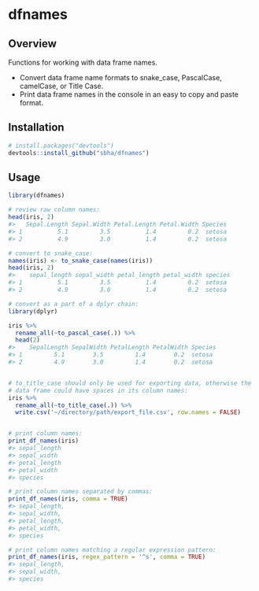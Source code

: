 # dfnames
## Overview
Functions for working with data frame names. 
  
* Convert data frame name formats to snake_case, PascalCase, camelCase, or Title Case. 
* Print data frame names in the console in an easy to copy and paste format. 

## Installation
``` r
# install.packages("devtools")
devtools::install_github("sbha/dfnames")
```

## Usage
```r
library(dfnames)

# review raw column names:
head(iris, 2)
#>   Sepal.Length Sepal.Width Petal.Length Petal.Width Species
#> 1          5.1         3.5          1.4         0.2  setosa
#> 2          4.9         3.0          1.4         0.2  setosa

# convert to snake_case:
names(iris) <- to_snake_case(names(iris))
head(iris, 2)
#>    sepal_length sepal_width petal_length petal_width species
#> 1          5.1         3.5          1.4         0.2  setosa
#> 2          4.9         3.0          1.4         0.2  setosa

# convert as a part of a dplyr chain:
library(dplyr)

iris %>% 
  rename_all(~to_pascal_case(.)) %>% 
  head(2)
#>    SepalLength SepalWidth PetalLength PetalWidth Species
#> 1         5.1        3.5         1.4        0.2  setosa
#> 2         4.9        3.0         1.4        0.2  setosa


# to_title_case should only be used for exporting data, otherwise the 
# data frame could have spaces in its column names:
iris %>% 
  rename_all(~to_title_case(.)) %>% 
  write.csv('~/directory/path/export_file.csv', row.names = FALSE)


# print column names:
print_df_names(iris)
#> sepal_length
#> sepal_width
#> petal_length
#> petal_width
#> species

# print column names separated by commas:
print_df_names(iris, comma = TRUE)
#> sepal_length,
#> sepal_width,
#> petal_length,
#> petal_width,
#> species

# print column names matching a regular expression pattern:
print_df_names(iris, regex_pattern = '^s', comma = TRUE)
#> sepal_length,
#> sepal_width,
#> species

```
